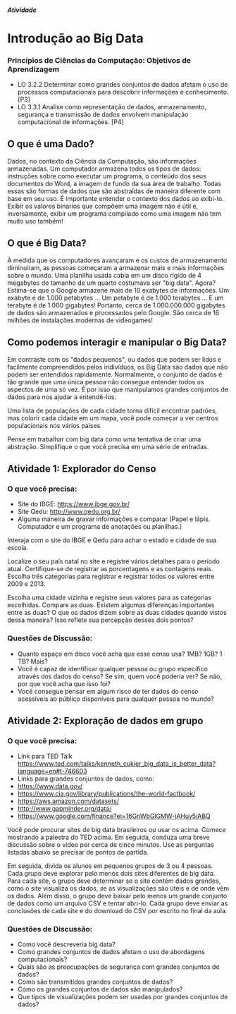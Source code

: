 ﻿##### Atividade
# Introdução ao Big Data

### Princípios de Ciências da Computação: Objetivos de Aprendizagem
- LO 3.2.2 Determinar como grandes conjuntos de dados afetam o uso de processos computacionais para descobrir informações e conhecimento. [P3]
- LO 3.3.1 Analise como representação de dados, armazenamento, segurança e transmissão de dados envolvem manipulação computacional de informações. [P4]

## O que é uma Dado?
Dados, no contexto da Ciência da Computação, são informações armazenadas. Um computador armazena todos os tipos de dados: instruções sobre como executar um programa, o conteúdo dos seus documentos do Word, a imagem de fundo da sua área de trabalho. Todas essas são formas de dados que são abstraídas de maneira diferente com base em seu uso. É importante entender o contexto dos dados ao exibi-lo. Exibir os valores binários que compõem uma imagem não é útil e, inversamente, exibir um programa compilado como uma imagem não tem muito uso também!

## O que é Big Data?
À medida que os computadores avançaram e os custos de armazenamento diminuíram, as pessoas começaram a armazenar mais e mais informações sobre o mundo. Uma planilha usada cabia em um disco rígido de 4 megabytes do tamanho de um quarto costumava ser "big data". Agora? Estima-se que o Google armazene mais de 10 exabytes de informações. Um exabyte é de 1.000 petabytes ... Um petabyte é de 1.000 terabytes ... E um terabyte é de 1.000 gigabytes! Portanto, cerca de 1.000.000.000 gigabytes de dados são armazenados e processados pelo Google. São cerca de 16 milhões de instalações modernas de videogames!

## Como podemos interagir e manipular o Big Data?
Em contraste com os "dados pequenos", ou dados que podem ser lidos e facilmente compreendidos pelos indivíduos, os Big Data são dados que não podem ser entendidos rapidamente. Normalmente, o conjunto de dados é tão grande que uma única pessoa não consegue entender todos os aspectos de uma só vez. É por isso que manipulamos grandes conjuntos de dados para nos ajudar a entendê-los.

Uma lista de populações de cada cidade torna difícil encontrar padrões, mas colorir cada cidade em um mapa, você pode começar a ver centros populacionais nos vários países.

Pense em trabalhar com big data como uma tentativa de criar uma abstração. Simplifique o que você precisa em uma série de entradas.

## Atividade 1: Explorador do Censo
### O que você precisa: 
- Site do IBGE: https://www.ibge.gov.br/
- Site Qedu: http://www.qedu.org.br/
- Alguma maneira de gravar informações e comparar (Papel e lápis. Computador e um programa de anotações ou planilhas.)

Interaja com o site do IBGE e Qedu para achar o estado e cidade de sua escola.

Localize o seu país natal no site e registre vários detalhes para o período atual. Certifique-se de registrar as porcentagens e as contagens reais. Escolha três categorias para registrar e registrar todos os valores entre 2009 e 2013.

Escolha uma cidade vizinha e registre seus valores para as categorias escolhidas. Compare as duas. Existem algumas diferenças importantes entre as duas? O que os dados dizem sobre as duas cidades quando vistos dessa maneira? Isso reflete sua percepção desses dois pontos?

### Questões de Discussão:
- Quanto espaço em disco você acha que esse censo usa? 1MB? 1GB? 1 TB? Mais?
- Você é capaz de identificar qualquer pessoa ou grupo específico através dos dados do censo? Se sim, quem você poderia ver? Se não, por que você acha que isso foi?
- Você consegue pensar em algum risco de ter dados do censo acessíveis ao público disponíveis para qualquer pessoa no mundo?


## Atividade 2: Exploração de dados em grupo
### O que você precisa: 
- Link para TED Talk https://www.ted.com/talks/kenneth_cukier_big_data_is_better_data?language=en#t-746603 
- Links para grandes conjuntos de dados, como:
 - https://www.data.gov/ 
 - https://www.cia.gov/library/publications/the-world-factbook/ 
 - https://aws.amazon.com/datasets/ 
 - http://www.gapminder.org/data/ 
 - https://www.google.com/finance?ei=16GnWbGlGMW-jAHuy5iABQ 


Você pode procurar sites de big data brasileiros ou usar os acima. Comece mostrando a palestra do TED acima. Em seguida, conduza uma breve discussão sobre o vídeo por cerca de cinco minutos. Use as perguntas listadas abaixo se precisar de pontos de partida.

Em seguida, divida os alunos em pequenos grupos de 3 ou 4 pessoas. Cada grupo deve explorar pelo menos dois sites diferentes de big data. Para cada site, o grupo deve determinar se o site contém dados grandes, como o site visualiza os dados, se as visualizações são úteis e de onde vêm os dados. Além disso, o grupo deve baixar pelo menos um grande conjunto de dados como um arquivo CSV e tentar abri-lo. Cada grupo deve enviar as conclusões de cada site e do download do CSV por escrito no final da aula.

### Questões de Discussão:
- Como você descreveria big data?
- Como grandes conjuntos de dados afetam o uso de abordagens computacionais?
- Quais são as preocupações de segurança com grandes conjuntos de dados?
- Como são transmitidos grandes conjuntos de dados?
- Como os grandes conjuntos de dados são manipulados?
- Que tipos de visualizações podem ser usadas por grandes conjuntos de dados?

